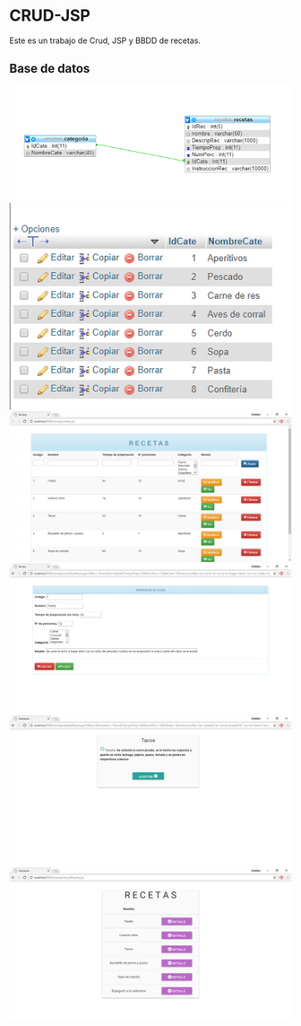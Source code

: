 # CRUD-JSP

Este es un trabajo de Crud, JSP y BBDD de recetas.

## Base de datos
<img src="Imagen/BBDD.PNG" width="600px">

<img src="Imagen/BBDD2.PNG" width="600px">

<img src="Imagen/Receta.PNG" width="600px">

<img src="Imagen/Receta2.PNG" width="600px">

<img src="Imagen/Receta3.PNG" width="600px">

<img src="Imagen/Receta4.PNG" width="600px">